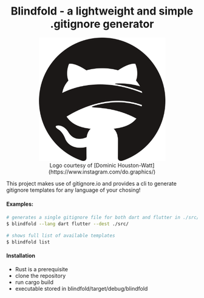 <h1 align="center"> Blindfold - a lightweight and simple .gitignore generator</h1>
<p align="center">
<img height="325" width="333" src="./blindfolded_github.png">
<br>
Logo courtesy of [Dominic Houston-Watt](https://www.instagram.com/do.graphics/)
</p>

This project makes use of gitignore.io and provides a cli to generate gitignore templates for any language of your chosing!

#### Examples:
```bash
# generates a single gitignore file for both dart and flutter in ./src/.gitignore
$ blindfold --lang dart flutter --dest ./src/
```

```bash
# shows full list of available templates
$ blindfold list
```

#### Installation
* Rust is a prerequisite
* clone the repository
* run cargo build
* executable stored in blindfold/target/debug/blindfold
